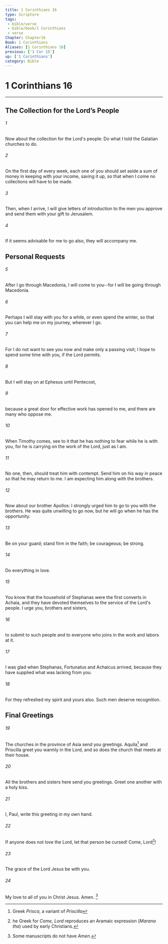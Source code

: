 ```yaml
---
title: 1 Corinthians 16
type: Scripture
tags:
 - bible/verse
 - bible/book/1 Corinthians
 - verse
Chapter: Chapter16
Book: 1 Corinthians
Aliases: [1 Corinthians 16]
previous: ['1 Cor 15']
up: ['1 Corinthians']
category: Bible
---
```

# 1 Corinthians 16

***

## The Collection for the Lord’s People

###### 1 
Now about the collection for the Lord's people: Do what I told the Galatian churches to do. 

###### 2 
On the first day of every week, each one of you should set aside a sum of money in keeping with your income, saving it up, so that when I come no collections will have to be made. 

###### 3 
Then, when I arrive, I will give letters of introduction to the men you approve and send them with your gift to Jerusalem. 

###### 4 
If it seems advisable for me to go also, they will accompany me. 

## Personal Requests 

###### 5 
After I go through Macedonia, I will come to you--for I will be going through Macedonia. 

###### 6 
Perhaps I will stay with you for a while, or even spend the winter, so that you can help me on my journey, wherever I go. 

###### 7 
For I do not want to see you now and make only a passing visit; I hope to spend some time with you, if the Lord permits. 

###### 8 
But I will stay on at Ephesus until Pentecost, 

###### 9 
because a great door for effective work has opened to me, and there are many who oppose me. 

###### 10 
When Timothy comes, see to it that he has nothing to fear while he is with you, for he is carrying on the work of the Lord, just as I am. 

###### 11 
No one, then, should treat him with contempt. Send him on his way in peace so that he may return to me. I am expecting him along with the brothers. 

###### 12 
Now about our brother Apollos: I strongly urged him to go to you with the brothers. He was quite unwilling to go now, but he will go when he has the opportunity. 

###### 13 
Be on your guard; stand firm in the faith; be courageous; be strong. 

###### 14 
Do everything in love. 

###### 15 
You know that the household of Stephanas were the first converts in Achaia, and they have devoted themselves to the service of the Lord's people. I urge you, brothers and sisters, 

###### 16 
to submit to such people and to everyone who joins in the work and labors at it. 

###### 17 
I was glad when Stephanas, Fortunatus and Achaicus arrived, because they have supplied what was lacking from you. 

###### 18 
For they refreshed my spirit and yours also. Such men deserve recognition. 

## Final Greetings 

###### 19 
The churches in the province of Asia send you greetings. Aquila[^1] and Priscilla greet you warmly in the Lord, and so does the church that meets at their house. 

###### 20 
All the brothers and sisters here send you greetings. Greet one another with a holy kiss. 

###### 21 
I, Paul, write this greeting in my own hand. 

###### 22 
If anyone does not love the Lord, let that person be cursed! Come, Lord[^2]! 

###### 23 
The grace of the Lord Jesus be with you. 

###### 24 
My love to all of you in Christ Jesus. Amen. [^3]

[^1]: Greek _Prisca_, a variant of _Priscilla_

[^2]: he Greek for _Come, Lord_ reproduces an Aramaic expression (_Marana tha_) used by early Christians.

[^3]: Some manuscripts do not have _Amen_.
